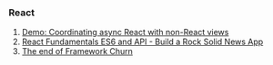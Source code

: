 ### React

1. [Demo: Coordinating async React with non-React views](https://gist.github.com/acdlite/f31becd03e2f5feb9b4b22267a58bc1f)
2. [React Fundamentals ES6 and API - Build a Rock Solid News App](https://school.learnstartup.net/p/ryhBYzTF-?utm_source=1)
3. [The end of Framework Churn](http://blog.ionic.io/the-end-of-framework-churn/amp/)
